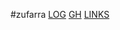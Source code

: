 #zufarra
[LOG](https://zufarra.github.io/os242/TXT/mylog.txt)
[GH](https://github.com/zufarra/os242)
[LINKS](https://zufarra.github.io/os242/)
